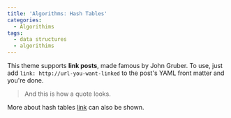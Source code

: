 ```yaml
---
title: 'Algorithms: Hash Tables'
categories:
  - Algorithims
tags:
  - data structures
  - algorithims
---
```


This theme supports **link posts**, made famous by John Gruber. To use, just add `link: http://url-you-want-linked` to the post's YAML front matter and you're done.

> And this is how a quote looks.

More about hash tables [link](https://en.wikipedia.org/wiki/Hash_table) can also be shown.

